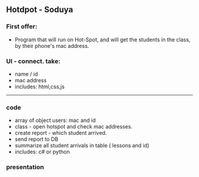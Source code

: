 ## Hotdpot - Soduya
### First offer:
* Program that will run on Hot-Spot, and will get the students in the class, by their phone's mac address. 
### UI - connect. take: 
* name / id
* mac address
* includes: html,css,js
___

### code
* array of object users:  mac and id
* class - open hotspot and check mac addresses. 
* create report - which student arrived. 
* send report to DB
* summarize all student arrivals in table ( lessons and id)
* includes: c# or python

### presentation
